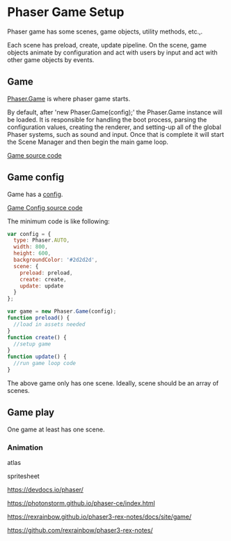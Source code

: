 # Phaser Game Setup

Phaser game has some scenes, game objects, utility methods, etc.,.

Each scene has preload, create, update pipeline. On the scene, game objects animate by configuration and act with users by input and act with other game objects by events.

## Game

[Phaser.Game](https://photonstorm.github.io/phaser3-docs/Phaser.Game.html) is where phaser game starts.

By default, after 'new Phaser.Game(config);' the Phaser.Game instance will be loaded. It is responsible for handling the boot process, parsing the configuration values, creating the renderer, and setting-up all of the global Phaser systems, such as sound and input. Once that is complete it will start the Scene Manager and then begin the main game loop.

[Game source code](https://github.com/photonstorm/phaser/blob/v3.16.2/src/core/Game.js)

## Game config

Game has a [config](https://photonstorm.github.io/phaser3-docs/Phaser.Core.Config.html).

[Game Config source code](https://photonstorm.github.io/phaser3-docs/global.html#GameConfig)

The minimum code is like following:

```js
var config = {
  type: Phaser.AUTO,
  width: 800,
  height: 600,
  backgroundColor: '#2d2d2d',
  scene: {
    preload: preload,
    create: create,
    update: update
  }
};

var game = new Phaser.Game(config);
function preload() {
  //load in assets needed
}
function create() {
  //setup game
}
function update() {
  //run game loop code
}
```

The above game only has one scene. Ideally, scene should be an array of scenes.

## Game play

One game at least has one scene.

### Animation

atlas

spritesheet

<https://devdocs.io/phaser/>

<https://photonstorm.github.io/phaser-ce/index.html>

<https://rexrainbow.github.io/phaser3-rex-notes/docs/site/game/>

<https://github.com/rexrainbow/phaser3-rex-notes/>
